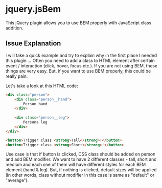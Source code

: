 jquery.jsBem
==========================

This jQuery plugin allows you to use BEM properly with JavaScript class addition.

## Issue Explanation ##

I will take a quick example and try to explain why in the first place I needed this plugin ... Often you need to add a class to HTML element after certain event / interaction (click, hover, focus etc.). If you are not using BEM, these things are very easy. But, if you want to use BEM properly, this could be really pain.

Let's take a look at this HTML code:

```html
<div class="person">
    <div class="person__hand">
        Person hand
    </div>
    
    <div class="person__leg">
        Persona leg
    </div>
</div>

<button>Trigger class <strong>Tall</strong>!</button>
<button>Trigger class <strong>Short</strong>!</button>
```

Use case is that if button is clicked, CSS class should be added on person and add BEM modifier. We want to have 2 different classes - tall, short and medium and each one of them will have different styles for each BEM element (hand & leg). But, if nothing is clicked, default sizes will be applied (in other words, class without modifier in this case is same as "default" or "average").

